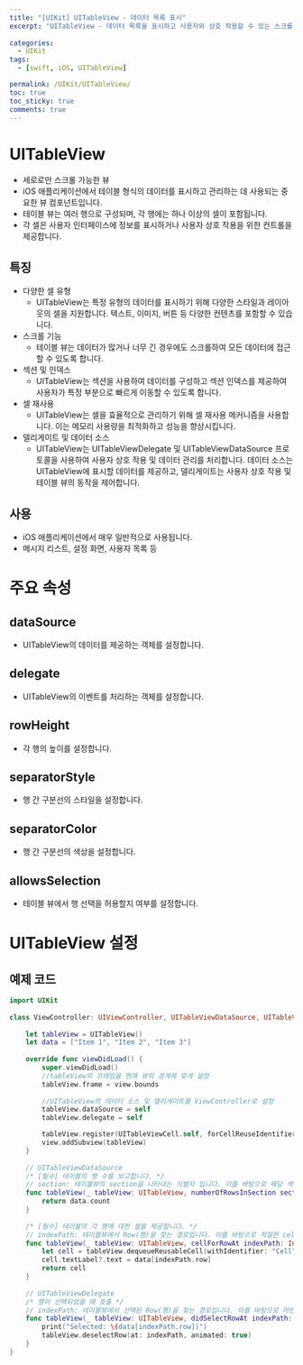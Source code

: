 ```yaml
---
title: "[UIKit] UITableView - 데이터 목록 표시"
excerpt: "UITableView - 데이터 목록을 표시하고 사용자와 상호 작용할 수 있는 스크롤 가능한 UI 요소"
  
categories:
  - UIKit
tags:
  - [swift, iOS, UITableView]

permalink: /UIKit/UITableView/ 
toc: true         
toc_sticky: true   
comments: true      
---
```


# UITableView 
- 세로로만 스크롤 가능한 뷰
- iOS 애플리케이션에서 테이블 형식의 데이터를 표시하고 관리하는 데 사용되는 중요한 뷰 컴포넌트입니다. 
- 테이블 뷰는 여러 행으로 구성되며, 각 행에는 하나 이상의 셀이 포함됩니다. 
- 각 셀은 사용자 인터페이스에 정보를 표시하거나 사용자 상호 작용을 위한 컨트롤을 제공합니다.

## 특징
- 다양한 셀 유형
    - UITableView는 특정 유형의 데이터를 표시하기 위해 다양한 스타일과 레이아웃의 셀을 지원합니다. 텍스트, 이미지, 버튼 등 다양한 컨텐츠를 포함할 수 있습니다.
- 스크롤 기능
    - 테이블 뷰는 데이터가 많거나 너무 긴 경우에도 스크롤하여 모든 데이터에 접근할 수 있도록 합니다.
- 섹션 및 인덱스
    - UITableView는 섹션을 사용하여 데이터를 구성하고 섹션 인덱스를 제공하여 사용자가 특정 부분으로 빠르게 이동할 수 있도록 합니다.
- 셀 재사용
    - UITableView는 셀을 효율적으로 관리하기 위해 셀 재사용 메커니즘을 사용합니다. 이는 메모리 사용량을 최적화하고 성능을 향상시킵니다.
- 델리게이트 및 데이터 소스
    - UITableView는 UITableViewDelegate 및 UITableViewDataSource 프로토콜을 사용하여 사용자 상호 작용 및 데이터 관리를 처리합니다. 데이터 소스는 UITableView에 표시할 데이터를 제공하고, 델리게이트는 사용자 상호 작용 및 테이블 뷰의 동작을 제어합니다.

## 사용 
- iOS 애플리케이션에서 매우 일반적으로 사용됩니다. 
- 메시지 리스트, 설정 화면, 사용자 목록 등

# 주요 속성 
## dataSource 
- UITableView의 데이터를 제공하는 객체를 설정합니다. 

## delegate 
- UITableView의 이벤트를 처리하는 객체를 설정합니다. 

## rowHeight 
- 각 행의 높이를 설정합니다.

## separatorStyle
- 행 간 구분선의 스타일을 설정합니다. 

## separatorColor
- 행 간 구분선의 색상을 설정합니다. 

## allowsSelection 
- 테이블 뷰에서 행 선택을 허용할지 여부를 설정합니다. 

# UITableView 설정 
## 예제 코드
```swift
import UIKit
  
class ViewController: UIViewController, UITableViewDataSource, UITableViewDelegate {  
      
    let tableView = UITableView()  
    let data = ["Item 1", "Item 2", "Item 3"]  
      
    override func viewDidLoad() {  
        super.viewDidLoad()  
        //tableView의 프레임을 현재 뷰의 경계에 맞게 설정
        tableView.frame = view.bounds  
        
        //UITableView의 데이터 소스 및 델리게이트를 ViewController로 설정
        tableView.dataSource = self  
        tableView.delegate = self  

        tableView.register(UITableViewCell.self, forCellReuseIdentifier: "Cell")  
        view.addSubview(tableView)  
    }  
      
    // UITableViewDataSource		
    /* [필수] 테이블의 행 수를 보고합니다. */
    // section: 테이블뷰의 section을 나타내는 식별자 입니다. 이를 바탕으로 해당 섹션의 count를 반환합니다.
    func tableView(_ tableView: UITableView, numberOfRowsInSection section: Int) -> Int {  
        return data.count  
    }  
    
    /* [필수] 테이블의 각 행에 대한 셀을 제공합니다. */
    // indexPath: 테이블뷰에서 Row(행)을 찾는 경로입니다. 이를 바탕으로 적절한 cell을 반환합니다.
    func tableView(_ tableView: UITableView, cellForRowAt indexPath: IndexPath) -> UITableViewCell {  
        let cell = tableView.dequeueReusableCell(withIdentifier: "Cell", for: indexPath)  
        cell.textLabel?.text = data[indexPath.row]  
        return cell  
    }  
      
    // UITableViewDelegate	
    /* 행이 선택되었을 때 호출 */
    // indexPath: 테이블뷰에서 선택된 Row(행)을 찾는 경로입니다. 이를 바탕으로 어떤 행이 선택되었는지 파악할 수 있습니다.
    func tableView(_ tableView: UITableView, didSelectRowAt indexPath: IndexPath) {  
        print("Selected: \(data[indexPath.row])")  
        tableView.deselectRow(at: indexPath, animated: true)  
    }  
}
```
